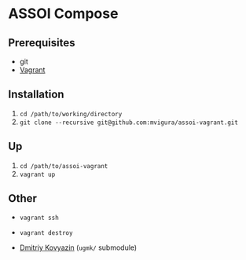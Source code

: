 # ASSOI Compose

## Prerequisites
- git
- [Vagrant](https://www.vagrantup.com/downloads.html)

## Installation
1. ```cd /path/to/working/directory```
1. ```git clone --recursive git@github.com:mvigura/assoi-vagrant.git```


## Up
1. ```cd /path/to/assoi-vagrant```
1. ```vagrant up```

## Other
- ```vagrant ssh```
- ```vagrant destroy```

- [Dmitriy Kovyazin](mailto:dkoviazin@gmail.com) (```ugmk/``` submodule)
